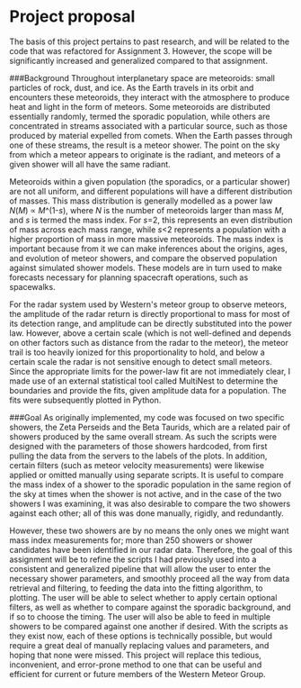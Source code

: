 # Project proposal

The basis of this project pertains to past research, and will be related to the code that was refactored for Assignment 3. However, the scope will be significantly increased and generalized compared to that assignment. 

###Background
Throughout interplanetary space are meteoroids: small particles of rock, dust, and ice. As the Earth travels in its orbit and encounters these meteoroids, they interact with the atmosphere to produce heat and light in the form of meteors. Some meteoroids are distributed essentially randomly, termed the sporadic population, while others are concentrated in streams associated with a particular source, such as those produced by material expelled from comets. When the Earth passes through one of these streams, the result is a meteor shower. The point on the sky from which a meteor appears to originate is the radiant, and meteors of a given shower will all have the same radiant.

Meteoroids within a given population \(the sporadics, or a particular shower\) are not all uniform, and different populations will have a different distribution of masses. This mass distribution is generally modelled as a power law *N*\(*M*\) ∝ *M*^\(1-*s*\), where *N* is the number of meteoroids larger than mass *M*, and *s* is termed the mass index. For *s*=2, this represents an even distribution of mass across each mass range, while *s*&lt;2 represents a population with a higher proportion of mass in more massive meteoroids. The mass index is important because from it we can make inferences about the origins, ages, and evolution of meteor showers, and compare the observed population against simulated shower models. These models are in turn used to make forecasts necessary for planning spacecraft operations, such as spacewalks.

For the radar system used by Western's meteor group to observe meteors, the amplitude of the radar return is directly proportional to mass for most of its detection range, and amplitude can be directly substituted into the power law. However, above a certain scale \(which is not well-defined and depends on other factors such as distance from the radar to the meteor\), the meteor trail is too heavily ionized for this proportionality to hold, and below a certain scale the radar is not sensitive enough to detect small meteors. Since the appropriate limits for the power-law fit are not immediately clear, I made use of an external statistical tool called MultiNest to determine the boundaries and provide the fits, given amplitude data for a population. The fits were subsequently plotted in Python.

###Goal
As originally implemented, my code was focused on two specific showers, the Zeta Perseids and the Beta Taurids, which are a related pair of showers produced by the same overall stream. As such the scripts were designed with the parameters of those showers hardcoded, from first pulling the data from the servers to the labels of the plots. In addition, certain filters \(such as meteor velocity measurements\) were likewise applied or omitted manually using separate scripts. It is useful to compare the mass index of a shower to the sporadic population in the same region of the sky at times when the shower is not active, and in the case of the two showers I was examining, it was also desirable to compare the two showers against each other; all of this was done manually, rigidly, and redundantly. 

However, these two showers are by no means the only ones we might want mass index measurements for; more than 250 showers or shower candidates have been identified in our radar data. Therefore, the goal of this assignment will be to refine the scripts I had previously used into a consistent and generalized pipeline that will allow the user to enter the necessary shower parameters, and smoothly proceed all the way from data retrieval and filtering, to feeding the data into the fitting algorithm, to plotting. The user will be able to select whether to apply certain optional filters, as well as whether to compare against the sporadic background, and if so to choose the timing. The user will also be able to feed in multiple showers to be compared against one another if desired. With the scripts as they exist now, each of these options is technically possible, but would require a great deal of manually replacing values and parameters, and hoping that none were missed. This project will replace this tedious, inconvenient, and error-prone method to one that can be useful and efficient for current or future members of the Western Meteor Group.